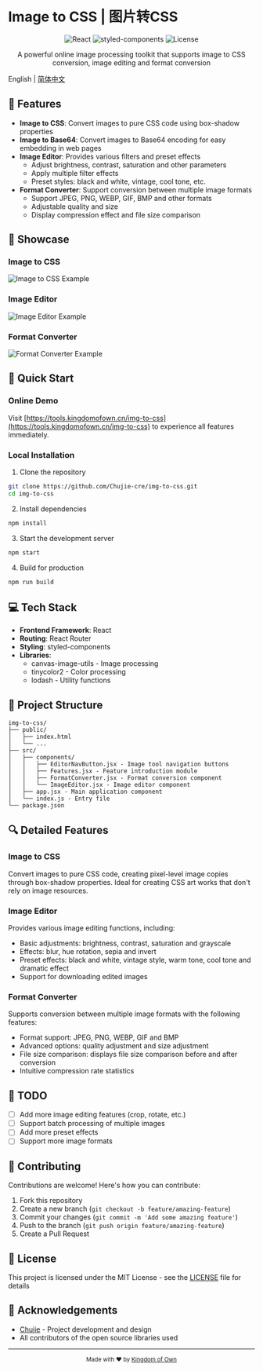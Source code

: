 # Image to CSS | 图片转CSS

<div align="center">
  <img src="https://img.shields.io/badge/React-18.x-61DAFB?style=flat-square&logo=react" alt="React" />
  <img src="https://img.shields.io/badge/styled--components-5.x-DB7093?style=flat-square&logo=styled-components" alt="styled-components" />
  <img src="https://img.shields.io/badge/License-MIT-yellow.svg?style=flat-square" alt="License" />
</div>

<p align="center">A powerful online image processing toolkit that supports image to CSS conversion, image editing and format conversion</p>

English | [简体中文](./README.md)

## 🌟 Features

- **Image to CSS**: Convert images to pure CSS code using box-shadow properties
- **Image to Base64**: Convert images to Base64 encoding for easy embedding in web pages
- **Image Editor**: Provides various filters and preset effects
  - Adjust brightness, contrast, saturation and other parameters
  - Apply multiple filter effects
  - Preset styles: black and white, vintage, cool tone, etc.
- **Format Converter**: Support conversion between multiple image formats
  - Support JPEG, PNG, WEBP, GIF, BMP and other formats
  - Adjustable quality and size
  - Display compression effect and file size comparison

## 📸 Showcase

### Image to CSS
![Image to CSS Example](https://cdn.kingdomofown.cn/images/img-to-css-preview.png)

### Image Editor
![Image Editor Example](https://cdn.kingdomofown.cn/images/img-editor-preview.png)

### Format Converter
![Format Converter Example](https://cdn.kingdomofown.cn/images/format-converter-preview.png)

## 🚀 Quick Start

### Online Demo

Visit [https://tools.kingdomofown.cn/img-to-css](https://tools.kingdomofown.cn/img-to-css) to experience all features immediately.

### Local Installation

1. Clone the repository
```bash
git clone https://github.com/Chujie-cre/img-to-css.git
cd img-to-css
```

2. Install dependencies
```bash
npm install
```

3. Start the development server
```bash
npm start
```

4. Build for production
```bash
npm run build
```

## 💻 Tech Stack

- **Frontend Framework**: React
- **Routing**: React Router
- **Styling**: styled-components
- **Libraries**:
  - canvas-image-utils - Image processing
  - tinycolor2 - Color processing
  - lodash - Utility functions

## 🔧 Project Structure

```
img-to-css/
├── public/
│   ├── index.html
│   └── ...
├── src/
│   ├── components/
│   │   ├── EditorNavButton.jsx - Image tool navigation buttons
│   │   ├── Features.jsx - Feature introduction module
│   │   ├── FormatConverter.jsx - Format conversion component
│   │   └── ImageEditor.jsx - Image editor component
│   ├── app.jsx - Main application component
│   └── index.js - Entry file
└── package.json
```

## 🔍 Detailed Features

### Image to CSS

Convert images to pure CSS code, creating pixel-level image copies through box-shadow properties. Ideal for creating CSS art works that don't rely on image resources.

### Image Editor

Provides various image editing functions, including:

- Basic adjustments: brightness, contrast, saturation and grayscale
- Effects: blur, hue rotation, sepia and invert
- Preset effects: black and white, vintage style, warm tone, cool tone and dramatic effect
- Support for downloading edited images

### Format Converter

Supports conversion between multiple image formats with the following features:

- Format support: JPEG, PNG, WEBP, GIF and BMP
- Advanced options: quality adjustment and size adjustment
- File size comparison: displays file size comparison before and after conversion
- Intuitive compression rate statistics

## 📝 TODO

- [ ] Add more image editing features (crop, rotate, etc.)
- [ ] Support batch processing of multiple images
- [ ] Add more preset effects
- [ ] Support more image formats

## 🤝 Contributing

Contributions are welcome! Here's how you can contribute:

1. Fork this repository
2. Create a new branch (`git checkout -b feature/amazing-feature`)
3. Commit your changes (`git commit -m 'Add some amazing feature'`)
4. Push to the branch (`git push origin feature/amazing-feature`)
5. Create a Pull Request

## 📜 License

This project is licensed under the MIT License - see the [LICENSE](LICENSE) file for details

## 👏 Acknowledgements

- [Chujie](https://king.kingdomofown.cn) - Project development and design
- All contributors of the open source libraries used

---

<div align="center">
  <sub>Made with ❤️ by <a href="https://kingdomofown.cn">Kingdom of Own</a></sub>
</div> 